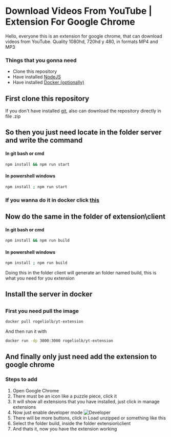 # Download Videos From YouTube | Extension For Google Chrome

Hello, everyone this is an extension for google chrome, that can download videos from YouTube. Quality 1080hd, 720hd y 480, in formats MP4 and MP3

### Things that you gonna need


* Clone this repository
* Have installed [NodeJS](https://nodejs.org/en/)
* Have installed [Docker (optionally)](https://docs.docker.com/get-docker/)


## First clone this repository

If you don't have installed [git](https://git-scm.com/), also can download the repository directly in file .zip

## So then you just need locate in the folder server and write the command 
#### In git bash or cmd
```bash 
npm install && npm run start
```

#### In powershell windows
```bash 
npm install ; npm run start
```

### If you wanna do it in docker click [this](#docker)

## Now do the same in the folder of extension\client
#### In git bash or cmd
```bash 
npm install && npm run build
```

#### In powershell windows
```bash 
npm install ; npm run build
```
Doing this in the folder client will generate an folder named build, this is what you need for you extension


<h2 id="docker">Install the server in docker<h2>

### First you need pull the image

```bash
docker pull rogeliolb/yt-extension
```

And then run it with
```bash 
docker run -dp 3000:3000 rogeliolb/yt-extension
```

## And finally only just need add the extension to google chrome

### Steps to add

1. Open Google Chrome
2. There must be an icon like a puzzle piece, click it
3. It will show all extensions that you have installed, just click in manage extensions
4. Now just enable developer mode
   ![Developer](https://i.ibb.co/DgRs0f3/developer.png)
5. There will be more buttons, click in Load unzipped or something like this
6. Select the folder build, inside the folder extension\client
7. And thats it, now you have the extension working